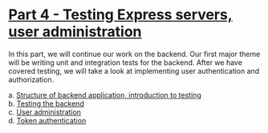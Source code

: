 # [Part 4 - Testing Express servers, user administration](https://fullstackopen.com/en/part4)

In this part, we will continue our work on the backend. Our first major theme will be writing unit and integration tests for the backend. After we have covered testing, we will take a look at implementing user authentication and authorization.

a. [Structure of backend application, introduction to testing](https://fullstackopen.com/en/part4/structure_of_backend_application_introduction_to_testing)  
b. [Testing the backend](https://fullstackopen.com/en/part4/testing_the_backend)  
c. [User administration](https://fullstackopen.com/en/part4/user_administration)  
d. [Token authentication](https://fullstackopen.com/en/part4/token_authentication)

